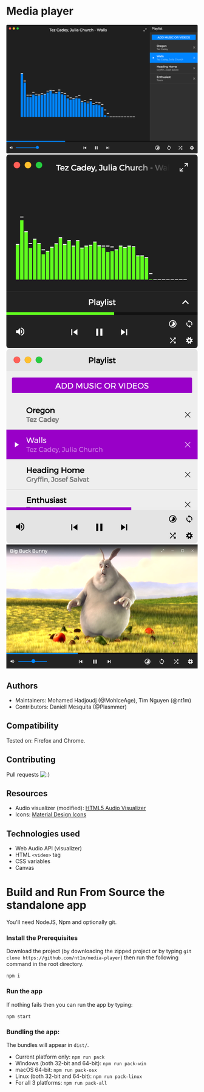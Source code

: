 # Media player

<img src="screenshots/audio-default-mac.png"/>
<img src="screenshots/audio-compact-mac.png"/>
<img src="screenshots/audio-compact-light-playlist-mac.png"/>
<img src="screenshots/video-windows.png"/>


## Authors
- Maintainers: Mohamed Hadjoudj (@MohIceAge), Tim Nguyen (@nt1m)
- Contributors: Daniell Mesquita (@Plasmmer)

## Compatibility
Tested on: Firefox and Chrome.

## Contributing
Pull requests ![:)](http://i.imgur.com/Bq7Gq5W.png?raw=true ":)")

## Resources
- Audio visualizer (modified): [HTML5 Audio Visualizer](https://github.com/Wayou/HTML5_Audio_Visualizer)
- Icons: [Material Design Icons](https://github.com/google/material-design-icons)

## Technologies used
- Web Audio API (visualizer)
- HTML `<video>` tag
- CSS variables
- Canvas

# Build and Run From Source the standalone app
You'll need NodeJS, Npm and optionally git.

### Install the Prerequisites
Download the project (by downloading the zipped project or by typing `git clone https://github.com/nt1m/media-player`)
then run the following command in the root directory.
```
npm i
```

### Run the app

If nothing fails then you can run the app by typing:
```
npm start
```

### Bundling the app:

The bundles will appear in `dist/`.

* Current platform only: `npm run pack`
* Windows (both 32-bit and 64-bit): `npm run pack-win`
* macOS 64-bit: `npm run pack-osx`
* Linux (both 32-bit and 64-bit): `npm run pack-linux`
* For all 3 platforms: `npm run pack-all`
